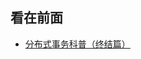 看在前面
------

* <a href="https://blog.csdn.net/u013256816/article/details/105463120?biz_id=102&utm_term=%E5%88%86%E5%B8%83%E5%BC%8F%E4%BA%8B%E5%8A%A1%E6%80%BB%E7%BB%93%E7%AF%87&utm_medium=distribute.pc_search_result.none-task-blog-2~all~sobaiduweb~default-3-105463120&spm=1018.2118.3001.4187">分布式事务科普（终结篇）</a>
